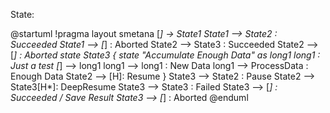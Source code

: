 State:

@startuml
!pragma layout smetana
[*] -> State1
State1 --> State2 : Succeeded
State1 --> [*] : Aborted
State2 --> State3 : Succeeded
State2 --> [*] : Aborted
state State3 {
state "Accumulate Enough Data" as long1
long1 : Just a test
[*] --> long1
long1 --> long1 : New Data
long1 --> ProcessData : Enough Data
State2 --> [H]: Resume
}
State3 --> State2 : Pause
State2 --> State3[H*]: DeepResume
State3 --> State3 : Failed
State3 --> [*] : Succeeded / Save Result
State3 --> [*] : Aborted
@enduml